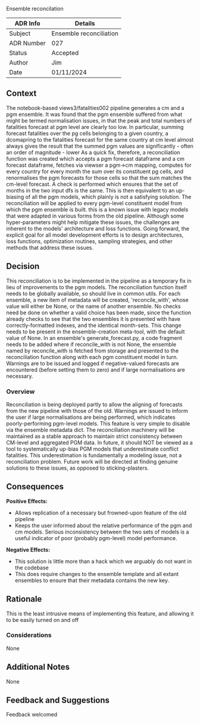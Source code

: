 Ensemble reconcilation

| ADR Info            | Details                 |
|---------------------|-------------------------|
| Subject             | Ensemble reconciliation |
| ADR Number          | 027                     |
| Status              | Accepted                |
| Author              | Jim                     |
| Date                | 01/11/2024              |

## Context
The notebook-based views3/fatalities002 pipeline generates a cm and a pgm ensemble. It was found that the pgm ensemble suffered from what might be termed normalisation issues, in that the peak and total numbers of fatalities forecast at pgm level are clearly too low. In particular, summing forecast fatalities over the pg cells belonging to a given country, a dcomapring to the fatalities forecast for the same country at cm level almost always gives the result that the summed pgm values are significantly - often an order of magnitude - lower
As a quick fix, therefore, a reconciliation function was created which accepts a pgm forecast dataframe and a cm forecast dataframe, fetches via viewser a pgm->cm mapping, computes for every country for every month the sum over its constituent pg cells, and renormalises the pgm forecasts for those cells so that the sum matches the cm-level forecast. A check is performed which ensures that the set of months in the two input dfs is the same.
This is then equivalent to an up-biasing of all the pgm models, which plainly is not a satisfying solution.
The reconciliation will be applied to every pgm-level constituent model from which the pgm ensemble is built.
this is a known issue with legacy models that were adapted in various forms from the old pipeline. Although some hyper-parameters might help mitigate these issues, the challenges are inherent to the models' architecture and loss functions.
Going forward, the explicit goal for all model development efforts is to design architectures, loss functions, optimization routines, sampling strategies, and other methods that address these issues.

## Decision
This reconciliation is to be implemented in the pipeline as a temporary fix in lieu of improvements to the pgm models. The reconciliation function itself needs to be globally available, so should live in common utils.
For each ensemble, a new item of metadata will be created, 'reconcile_with', whose value will either be None, or the name of another ensemble. No checks need be done on whether a valid choice has been made, since the function already checks to see that the two ensembles it is presented with have correctly-formatted indexes, and the identical month-sets. This change needs to be present in the ensemble-creation meta-tool, with the default value of None.
In an ensemble's generate_forecast.py, a code fragment needs to be added where if reconcile_with is not None, the ensemble named by reconcile_with is fetched from storage and presented to the reconciliation function along with each pgm constituent model in turn. 
Warnings are to be issued and logged if negative-valued forecasts are encountered (before setting them to zero) and if large normalisations are necessary.


### Overview
Reconciliation is being deployed partly to allow the aligning of forecasts from the new pipeline with those of the old. Warnings are issued to inform the user if large normalisations are being performed, which indicates poorly-performing pgm-level models.
This feature is very simple to disable via the ensemble metadata dict.
The reconciliation machinery will be maintained as a stable approach to maintain strict consistency between CM-level and aggregated PGM data. In future, it should NOT be viewed as a tool to systematically up-bias PGM models that underestimate conflict fatalities. This underestimation is fundamentally a modeling issue, not a reconciliation problem. Future work will be directed at finding genuine solutions to these issues, as opposed to sticking-plasters.

## Consequences

**Positive Effects:**
- Allows replication of a necessary but frowned-upon feature of the old pipeline
- Keeps the user informed about the relative performance of the pgm and cm models. Serious inconsistency between the two sets of models is a useful indicator of poor (probably pgm-level) model performance.

**Negative Effects:**
- This solution is little more than a hack which we arguably do not want in the codebase
- This does require changes to the ensemble template and all extant ensembles to ensure that their metadata contains the new key.

## Rationale
This is the least intrusive means of implementing this feature, and allowing it to be easily turned on and off

### Considerations
None

## Additional Notes
None

## Feedback and Suggestions
Feedback welcomed
